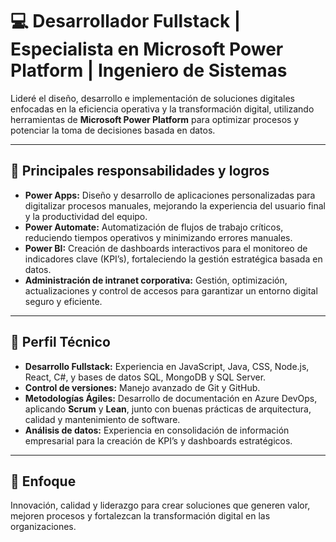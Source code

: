 # 💻 Desarrollador Fullstack | Especialista en Microsoft Power Platform | Ingeniero de Sistemas

Lideré el diseño, desarrollo e implementación de soluciones digitales enfocadas en la eficiencia operativa y la transformación digital, utilizando herramientas de **Microsoft Power Platform** para optimizar procesos y potenciar la toma de decisiones basada en datos.

---

## 🔹 Principales responsabilidades y logros

- **Power Apps:** Diseño y desarrollo de aplicaciones personalizadas para digitalizar procesos manuales, mejorando la experiencia del usuario final y la productividad del equipo.  
- **Power Automate:** Automatización de flujos de trabajo críticos, reduciendo tiempos operativos y minimizando errores manuales.  
- **Power BI:** Creación de dashboards interactivos para el monitoreo de indicadores clave (KPI’s), fortaleciendo la gestión estratégica basada en datos.  
- **Administración de intranet corporativa:** Gestión, optimización, actualizaciones y control de accesos para garantizar un entorno digital seguro y eficiente.

---

## 🔹 Perfil Técnico

- **Desarrollo Fullstack:** Experiencia en JavaScript, Java, CSS, Node.js, React, C#, y bases de datos SQL, MongoDB y SQL Server.  
- **Control de versiones:** Manejo avanzado de Git y GitHub.  
- **Metodologías Ágiles:** Desarrollo de documentación en Azure DevOps, aplicando **Scrum** y **Lean**, junto con buenas prácticas de arquitectura, calidad y mantenimiento de software.  
- **Análisis de datos:** Experiencia en consolidación de información empresarial para la creación de KPI’s y dashboards estratégicos.

---

## 🎯 Enfoque

Innovación, calidad y liderazgo para crear soluciones que generen valor, mejoren procesos y fortalezcan la transformación digital en las organizaciones.


